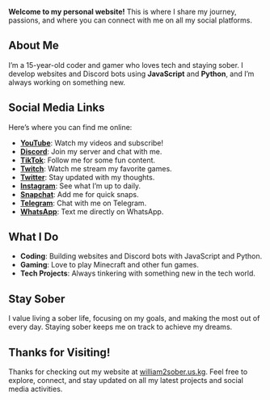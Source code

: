 **Welcome to my personal website!** This is where I share my journey, passions, and where you can connect with me on all my social platforms.  

## About Me  

I’m a 15-year-old coder and gamer who loves tech and staying sober. I develop websites and Discord bots using **JavaScript** and **Python**, and I’m always working on something new.  

## Social Media Links  

Here’s where you can find me online:  

- **[YouTube](https://www.youtube.com/@William2sober?sub_confirmation=1)**: Watch my videos and subscribe!  
- **[Discord](https://discord.gg/48BDu759Yc)**: Join my server and chat with me.  
- **[TikTok](https://www.tiktok.com/@raeleenboyfriend)**: Follow me for some fun content.  
- **[Twitch](https://www.twitch.tv/william2sober)**: Watch me stream my favorite games.  
- **[Twitter](https://x.com/william2sober)**: Stay updated with my thoughts.  
- **[Instagram](https://www.instagram.com/william2sober)**: See what I’m up to daily.  
- **[Snapchat](https://www.snapchat.com/add/william2sober?invite_id=HTorO4e4&locale=en_US&share_id=fUkyDr73TYGoiK_ioBIRdg&sid=aa185111bbb749228e352dee768fbb67)**: Add me for quick snaps.  
- **[Telegram](https://t.me/william2sober)**: Chat with me on Telegram.  
- **[WhatsApp](https://api.whatsapp.com/send/?phone=13099483484&text&type=phone_number&app_absent=0)**: Text me directly on WhatsApp.  

## What I Do  

- **Coding**: Building websites and Discord bots with JavaScript and Python.  
- **Gaming**: Love to play Minecraft and other fun games.  
- **Tech Projects**: Always tinkering with something new in the tech world.  

## Stay Sober  

I value living a sober life, focusing on my goals, and making the most out of every day. Staying sober keeps me on track to achieve my dreams.  

## Thanks for Visiting!  

Thanks for checking out my website at [william2sober.us.kg](https://william2sober.us.kg). Feel free to explore, connect, and stay updated on all my latest projects and social media activities.

